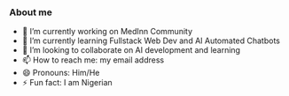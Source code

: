 ### About me


- 🔭 I’m currently working on MedInn Community
- 🌱 I’m currently learning Fullstack Web Dev and AI Automated Chatbots
- 👯 I’m looking to collaborate on AI development and learning
- 📫 How to reach me: my email address
- 😄 Pronouns: Him/He
- ⚡ Fun fact: I am Nigerian
